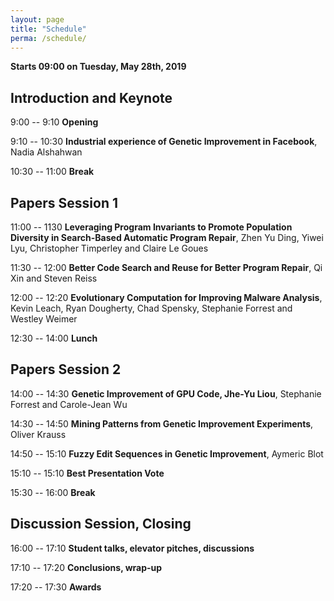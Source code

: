 ```yaml
---                                                                     
layout: page                                                            
title: "Schedule"                                                        
perma: /schedule/                                                        
---      
```


**Starts 09:00 on Tuesday, May 28th, 2019**

## Introduction and Keynote

9:00 -- 9:10 **Opening**

9:10 -- 10:30 **Industrial experience of Genetic Improvement in Facebook**, Nadia Alshahwan

10:30 -- 11:00 **Break**

## Papers Session 1

11:00 -- 1130 **Leveraging Program Invariants to Promote Population Diversity in Search-Based Automatic Program Repair**, Zhen Yu Ding, Yiwei Lyu, Christopher Timperley and Claire Le Goues

11:30 -- 12:00 **Better Code Search and Reuse for Better Program Repair**, Qi Xin and Steven Reiss

12:00 -- 12:20 **Evolutionary Computation for Improving Malware Analysis**, Kevin Leach, Ryan Dougherty, Chad Spensky, Stephanie Forrest and Westley Weimer

12:30 -- 14:00 **Lunch**

## Papers Session 2

14:00 -- 14:30 **Genetic Improvement of GPU Code, Jhe-Yu Liou**, Stephanie Forrest and Carole-Jean Wu 

14:30 -- 14:50 **Mining Patterns from Genetic Improvement Experiments**, Oliver Krauss

14:50 -- 15:10 **Fuzzy Edit Sequences in Genetic Improvement**, Aymeric Blot

15:10 -- 15:10 **Best Presentation Vote**

15:30 -- 16:00 **Break**
 
## Discussion Session, Closing

16:00 -- 17:10 **Student talks, elevator pitches, discussions**

17:10 -- 17:20 **Conclusions, wrap-up**

17:20 -- 17:30 **Awards**
